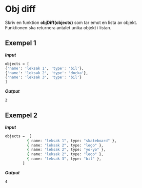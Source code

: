 # Obj diff

Skriv en funktion **objDiff(objects)** som tar emot en lista av objekt. Funktionen ska returnera antalet unika objekt i listan.

## Exempel 1

**_Input_**

```bash
objects = [
{'name': 'leksak 1', 'type': 'bil'},
{'name': 'leksak 2', 'type': 'docka'},
{'name': 'leksak 3', 'type': 'bil'}
]
```

**_Output_**

```bash
2
```

## Exempel 2

**_Input_**

```bash
objects =  [
          { name: "leksak 1", type: "skateboard" },
          { name: "leksak 2", type: "lego" },
          { name: "leksak 2", type: "yo-yo" },
          { name: "leksak 2", type: "lego" },
          { name: "leksak 3", type: "bil" },
        ]
```

**_Output_**

```bash
4
```
